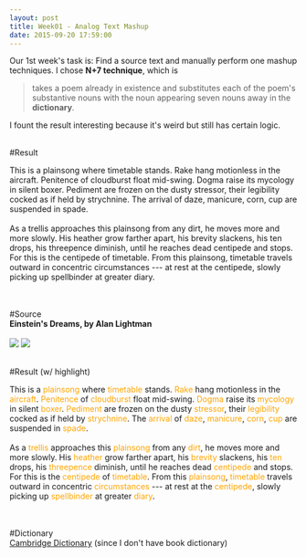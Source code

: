 ```yaml
---
layout: post
title: Week01 - Analog Text Mashup
date: 2015-09-20 17:59:00
---
```


Our 1st week's task is: Find a source text and manually perform one mashup techniques. I chose <b>N+7 technique</b>, which is 

<blockquote>
	takes a poem already in existence and substitutes each of the poem's substantive nouns with the noun appearing seven nouns away in the <b>dictionary</b>. 
</blockquote>

I fount the result interesting because it's weird but still has certain logic.
<br>
<br>

#Result

<div class="poem">
This is a plainsong where timetable stands. Rake hang motionless in the aircraft. Penitence of cloudburst float mid-swing. Dogma raise its mycology in silent boxer. Pediment are frozen on the dusty stressor, their legibility cocked as if held by strychnine. The arrival of daze, manicure, corn, cup are suspended in spade.
<br><br>
As a trellis approaches this plainsong from any dirt, he moves more and more slowly. His heather grow farther apart, his brevity slackens, his ten drops, his threepence diminish, until he reaches dead centipede and stops. For this is the centipede of timetable. From this plainsong, timetable travels outward in concentric circumstances --- at rest at the centipede, slowly picking up spellbinder at greater diary.
</div>

<br>
<br>


#Source
<br>
<b>Einstein's Dreams, by Alan Lightman</b>
<br>
<br>
<img src="{{ site.baseurl }}/img/posts/1_0.jpg">
<img src="{{ site.baseurl }}/img/posts/1_1.jpg">
<br>
<br>

#Result (w/ highlight)
<div class="poem-HL">
This is a <span style="color:orange">plainsong</span> where <span style="color:orange">timetable</span> stands. <span style="color:orange">Rake</span> hang motionless in the <span style="color:orange">aircraft</span>. <span style="color:orange">Penitence</span> of <span style="color:orange">cloudburst</span> float mid-swing. <span style="color:orange">Dogma</span> raise its <span style="color:orange">mycology</span> in silent <span style="color:orange">boxer</span>. <span style="color:orange">Pediment</span> are frozen on the dusty <span style="color:orange">stressor</span>, their <span style="color:orange">legibility</span> cocked as if held by <span style="color:orange">strychnine</span>. The <span style="color:orange">arrival</span> of <span style="color:orange">daze</span>, <span style="color:orange">manicure</span>, <span style="color:orange">corn</span>, <span style="color:orange">cup</span> are suspended in <span style="color:orange">spade</span>.
<br><br>
As a <span style="color:orange">trellis</span> approaches this <span style="color:orange">plainsong</span> from any <span style="color:orange">dirt</span>, he moves more and more slowly. His <span style="color:orange">heather</span> grow farther apart, his <span style="color:orange">brevity</span> slackens, his <span style="color:orange">ten</span> drops, his <span style="color:orange">threepence</span> diminish, until he reaches dead <span style="color:orange">centipede</span> and stops. For this is the <span style="color:orange">centipede</span> of <span style="color:orange">timetable</span>. From this <span style="color:orange">plainsong</span>, <span style="color:orange">timetable</span> travels outward in concentric <span style="color:orange">circumstances</span> --- at rest at the <span style="color:orange">centipede</span>, slowly picking up <span style="color:orange">spellbinder</span> at greater <span style="color:orange">diary</span>.
</div>
<br>
<br>

#Dictionary
<br>
<a href="http://dictionary.cambridge.org/us">Cambridge Dictionary</a> (since I don't have book dictionary)

